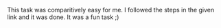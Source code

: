This task was comparitively easy for me.
I followed the steps in the given link and it was done. It was a fun task ;)

